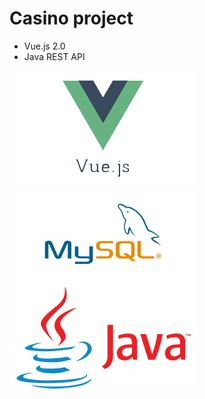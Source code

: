 # Casino project

- Vue.js 2.0
- Java REST API


![Screenshot](gitimages/vue.png)
![Screenshot](gitimages/mysql.png)
![Screenshot](gitimages/java.png)